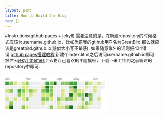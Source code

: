 ```yaml
---
layout: post
title: How to Build the Blog
tag: 🍞
---
```


#Instrutions(github pages + jekyll)
需要注意的是，在新建repository的时候格式应该为username.github.io，比如当前我的gtihub用户名为GreatBird,那么就应该是greatbird.github.io(貌似大小写不敏感). 如果随意命名的话则报404错误.[github pages搭建教程](https://pages.github.com/).新建个index.html之后访问username.github.io即可.然后去[jekyll themes](http://jekyllthemes.org/)上去找自己喜欢的主题模板，下载下来上传到之前新建的repository中即可.<br>

![contributions](/assets/img/lol-contributions.png)


